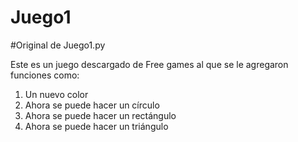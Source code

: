 # Juego1
#Original de Juego1.py

Este es un juego descargado de Free games al que se le agregaron funciones como:
1. Un nuevo color 
2. Ahora se puede hacer un círculo
3. Ahora se puede hacer un rectángulo
4. Ahora se puede hacer un triángulo
